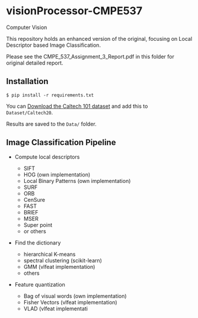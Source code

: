 # visionProcessor-CMPE537

Computer Vision

This repository holds an enhanced version of the original, focusing on Local Descriptor based Image Classification.

Please see the CMPE_537_Assignment_3_Report.pdf in this folder for original detailed report.

## Installation

    $ pip install -r requirements.txt

You can [Download the Caltech 101 dataset](https://drive.google.com/drive/folders/1hwfdetoGWqt0jdePmQvLska1ccEeBHOe?usp=sharing) and add this to `Dataset/Caltech20`.

Results are saved to the `Data/` folder.

## Image Classification Pipeline

- Compute local descriptors

  - SIFT
  - HOG (own implementation)
  - Local Binary Patterns (own implementation)
  - SURF
  - ORB
  - CenSure
  - FAST
  - BRIEF
  - MSER
  - Super point
  - or others

- Find the dictionary

  - hierarchical K-means
  - spectral clustering (scikit-learn)
  - GMM (vlfeat implementation)
  - others

- Feature quantization

  - Bag of visual words (own implementation)
  - Fisher Vectors (vlfeat implementation)
  - VLAD (vlfeat implementati